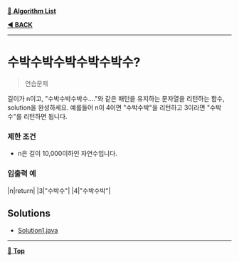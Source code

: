 [:file_folder: **Algorithm List**](https://github.com/dlalstj0213/Study.Algorithm_Java)

[:arrow_backward: **BACK**](../)

---

# 수박수박수박수박수박수?

> 연습문제

길이가 n이고, "수박수박수박수...."와 같은 패턴을 유지하는 문자열을 리턴하는 함수, solution을 완성하세요. 예를들어 n이 4이면 "수박수박"을 리턴하고 3이라면 "수박수"를 리턴하면 됩니다.

### 제한 조건

- n은 길이 10,000이하인 자연수입니다.

### 입출력 예

|n|return|
|3|"수박수"|
|4|"수박수박"|

## Solutions

- [Solution1.java](./Solution1.java)

---

[:arrow_up_small: **Top**](#)